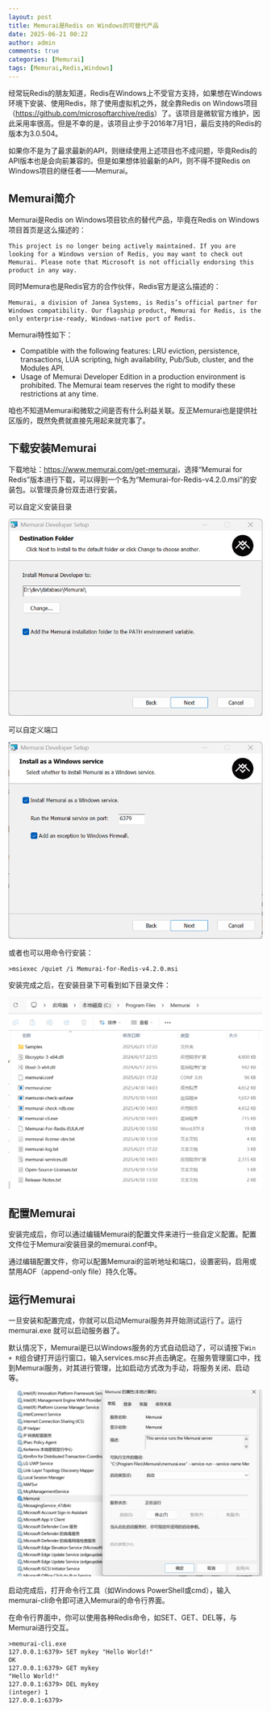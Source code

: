 ```yaml
---
layout: post
title: Memurai是Redis on Windows的可替代产品    
date: 2025-06-21 00:22
author: admin
comments: true
categories: [Memurai]
tags: [Memurai,Redis,Windows]
---
```


经常玩Redis的朋友知道，Redis在Windows上不受官方支持，如果想在Windows环境下安装、使用Redis，除了使用虚拟机之外，就全靠Redis on Windows项目（<https://github.com/microsoftarchive/redis>）了。该项目是微软官方维护，因此采用率很高。但是不幸的是，该项目止步于2016年7月1日，最后支持的Redis的版本为3.0.504。

<!-- more -->

如果你不是为了最求最新的API，则继续使用上述项目也不成问题，毕竟Redis的API版本也是会向前兼容的。但是如果想体验最新的API，则不得不提Redis on Windows项目的继任者——Memurai。


## Memurai简介



Memurai是Redis on Windows项目钦点的替代产品，毕竟在Redis on Windows项目首页是这么描述的：

```
This project is no longer being actively maintained. If you are looking for a Windows version of Redis, you may want to check out Memurai. Please note that Microsoft is not officially endorsing this product in any way.
```


同时Memura也是Redis官方的合作伙伴，Redis官方是这么描述的：


```
Memurai, a division of Janea Systems, is Redis’s official partner for Windows compatibility. Our flagship product, Memurai for Redis, is the only enterprise-ready, Windows-native port of Redis. 
```

Memurai特性如下：

* Compatible with the following features: LRU eviction, persistence, transactions, LUA scripting, high availability, Pub/Sub, cluster, and the Modules API.
* Usage of Memurai Developer Edition in a production environment is prohibited. The Memurai team reserves the right to modify these restrictions at any time.



咱也不知道Memurai和微软之间是否有什么利益关联。反正Memurai也是提供社区版的，既然免费就直接先用起来就完事了。



## 下载安装Memurai


下载地址：<https://www.memurai.com/get-memurai>，选择“Memurai for Redis”版本进行下载，可以得到一个名为“Memurai-for-Redis-v4.2.0.msi”的安装包。以管理员身份双击进行安装。


可以自定义安装目录


![可以自定义安装目录](/images/post/20250621-memurai-001.png)



可以自定义端口

![可以自定义端口](/images/post/20250621-memurai-002.png)



或者也可以用命令行安装：

```
>msiexec /quiet /i Memurai-for-Redis-v4.2.0.msi
```


安装完成之后，在安装目录下可看到如下目录文件：

![在安装目录下可看到如下目录文件](/images/post/20250621-memurai-003.png)


## 配置Memurai

安装完成后，你可以通过编辑Memurai的配置文件来进行一些自定义配置。配置文件位于Memurai安装目录的memurai.conf中。

通过编辑配置文件，你可以配置Memurai的监听地址和端口，设置密码，启用或禁用AOF（append-only file）持久化等。




## 运行Memurai

一旦安装和配置完成，你就可以启动Memurai服务并开始测试运行了。运行 memurai.exe 就可以启动服务器了。

默认情况下，Memurai是已以Windows服务的方式自动启动了，可以请按下`Win + R`组合键打开运行窗口，输入services.msc并点击确定。在服务管理窗口中，找到Memurai服务，对其进行管理，比如启动方式改为手动，将服务关闭、启动等。

![Memurai服务](/images/post/20250621-memurai-004.png)



启动完成后，打开命令行工具（如Windows PowerShell或cmd），输入memurai-cli命令即可进入Memurai的命令行界面。

在命令行界面中，你可以使用各种Redis命令，如SET、GET、DEL等，与Memurai进行交互。


```
>memurai-cli.exe
127.0.0.1:6379> SET mykey "Hello World!"
OK
127.0.0.1:6379> GET mykey
"Hello World!"
127.0.0.1:6379> DEL mykey
(integer) 1
127.0.0.1:6379>
```